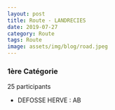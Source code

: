 ```yaml
---
layout: post
title: Route - LANDRECIES
date: 2019-07-27
category: Route
tags: Route
image: assets/img/blog/road.jpeg
---
```


### 1ère Catégorie
25 participants
- DEFOSSE HERVE : AB
